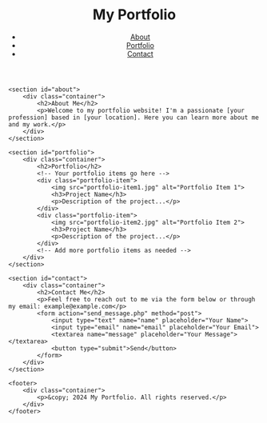 <!DOCTYPE html>
<html lang="en">
<head>
    <meta charset="UTF-8">
    <meta name="viewport" content="width=device-width, initial-scale=1.0">
    <title>My Portfolio</title>
    <link rel="stylesheet" href="styles.css">
</head>
<body>
    <header>
        <div class="container">
            <h1>My Portfolio</h1>
            <nav>
                <ul>
                    <li><a href="#about">About</a></li>
                    <li><a href="#portfolio">Portfolio</a></li>
                    <li><a href="#contact">Contact</a></li>
                </ul>
            </nav>
        </div>
    </header>

    <section id="about">
        <div class="container">
            <h2>About Me</h2>
            <p>Welcome to my portfolio website! I'm a passionate [your profession] based in [your location]. Here you can learn more about me and my work.</p>
        </div>
    </section>

    <section id="portfolio">
        <div class="container">
            <h2>Portfolio</h2>
            <!-- Your portfolio items go here -->
            <div class="portfolio-item">
                <img src="portfolio-item1.jpg" alt="Portfolio Item 1">
                <h3>Project Name</h3>
                <p>Description of the project...</p>
            </div>
            <div class="portfolio-item">
                <img src="portfolio-item2.jpg" alt="Portfolio Item 2">
                <h3>Project Name</h3>
                <p>Description of the project...</p>
            </div>
            <!-- Add more portfolio items as needed -->
        </div>
    </section>

    <section id="contact">
        <div class="container">
            <h2>Contact Me</h2>
            <p>Feel free to reach out to me via the form below or through my email: example@example.com</p>
            <form action="send_message.php" method="post">
                <input type="text" name="name" placeholder="Your Name">
                <input type="email" name="email" placeholder="Your Email">
                <textarea name="message" placeholder="Your Message"></textarea>
                <button type="submit">Send</button>
            </form>
        </div>
    </section>

    <footer>
        <div class="container">
            <p>&copy; 2024 My Portfolio. All rights reserved.</p>
        </div>
    </footer>
</body>
</html>

